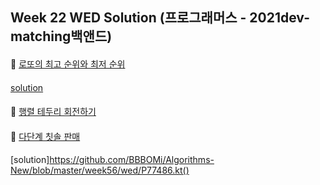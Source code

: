 ## Week 22 WED Solution (프로그래머스 - 2021dev-matching백앤드)

####
👀 [로또의 최고 순위와 최저 순위](https://programmers.co.kr/learn/courses/30/lessons/77484)
####
[solution](https://github.com/BBBOMi/Algorithms-New/blob/master/week56/wed/P77484.kt)
####
👀 [행렬 테두리 회전하기](https://programmers.co.kr/learn/courses/30/lessons/77485)

####
👀 [다단계 칫솔 판매](https://programmers.co.kr/learn/courses/30/lessons/77486)
####
[solution]https://github.com/BBBOMi/Algorithms-New/blob/master/week56/wed/P77486.kt()
####
